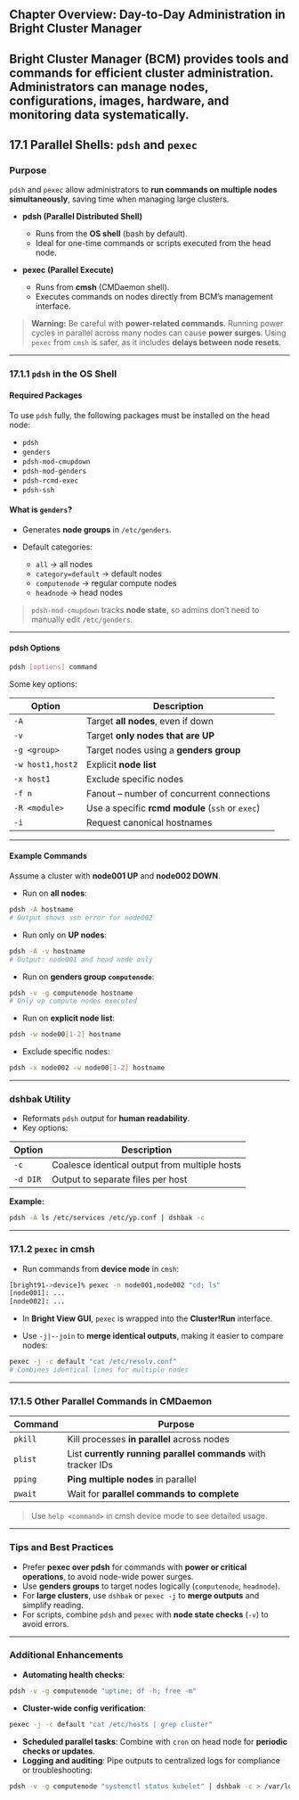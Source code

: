 ## **Chapter Overview: Day-to-Day Administration in Bright Cluster Manager**

Bright Cluster Manager (BCM) provides tools and commands for **efficient cluster administration**. Administrators can manage nodes, configurations, images, hardware, and monitoring data systematically.
---

## **17.1 Parallel Shells: `pdsh` and `pexec`**

### **Purpose**

`pdsh` and `pexec` allow administrators to **run commands on multiple nodes simultaneously**, saving time when managing large clusters.

* **pdsh (Parallel Distributed Shell)**

  * Runs from the **OS shell** (bash by default).
  * Ideal for one-time commands or scripts executed from the head node.

* **pexec (Parallel Execute)**

  * Runs from **cmsh** (CMDaemon shell).
  * Executes commands on nodes directly from BCM’s management interface.

> **Warning:** Be careful with **power-related commands**. Running power cycles in parallel across many nodes can cause **power surges**. Using `pexec` from `cmsh` is safer, as it includes **delays between node resets**.

---

### **17.1.1 `pdsh` in the OS Shell**

#### **Required Packages**

To use `pdsh` fully, the following packages must be installed on the head node:

* `pdsh`
* `genders`
* `pdsh-mod-cmupdown`
* `pdsh-mod-genders`
* `pdsh-rcmd-exec`
* `pdsh-ssh`

#### **What is `genders`?**

* Generates **node groups** in `/etc/genders`.
* Default categories:

  * `all` → all nodes
  * `category=default` → default nodes
  * `computenode` → regular compute nodes
  * `headnode` → head nodes

> `pdsh-mod-cmupdown` tracks **node state**, so admins don’t need to manually edit `/etc/genders`.

---

#### **pdsh Options**

```bash
pdsh [options] command
```

Some key options:

| Option           | Description                                      |
| ---------------- | ------------------------------------------------ |
| `-A`             | Target **all nodes**, even if down               |
| `-v`             | Target **only nodes that are UP**                |
| `-g <group>`     | Target nodes using a **genders group**           |
| `-w host1,host2` | Explicit **node list**                           |
| `-x host1`       | Exclude specific nodes                           |
| `-f n`           | Fanout – number of concurrent connections        |
| `-R <module>`    | Use a specific **rcmd module** (`ssh` or `exec`) |
| `-i`             | Request canonical hostnames                      |

---

#### **Example Commands**

Assume a cluster with **node001 UP** and **node002 DOWN**.

* Run on **all nodes**:

```bash
pdsh -A hostname
# Output shows ssh error for node002
```

* Run only on **UP nodes**:

```bash
pdsh -A -v hostname
# Output: node001 and head node only
```

* Run on **genders group `computenode`**:

```bash
pdsh -v -g computenode hostname
# Only up compute nodes executed
```

* Run on **explicit node list**:

```bash
pdsh -w node00[1-2] hostname
```

* Exclude specific nodes:

```bash
pdsh -x node002 -w node00[1-2] hostname
```

---

### **dshbak Utility**

* Reformats `pdsh` output for **human readability**.
* Key options:

| Option   | Description                                   |
| -------- | --------------------------------------------- |
| `-c`     | Coalesce identical output from multiple hosts |
| `-d DIR` | Output to separate files per host             |

**Example:**

```bash
pdsh -A ls /etc/services /etc/yp.conf | dshbak -c
```

---

### **17.1.2 `pexec` in cmsh**

* Run commands from **device mode** in `cmsh`:

```bash
[bright91->device]% pexec -n node001,node002 "cd; ls"
[node001]: ...
[node002]: ...
```

* In **Bright View GUI**, `pexec` is wrapped into the **Cluster!Run** interface.

* Use `-j|--join` to **merge identical outputs**, making it easier to compare nodes:

```bash
pexec -j -c default "cat /etc/resolv.conf"
# Combines identical lines for multiple nodes
```

---

### **17.1.5 Other Parallel Commands in CMDaemon**

| Command | Purpose                                                       |
| ------- | ------------------------------------------------------------- |
| `pkill` | Kill processes **in parallel** across nodes                   |
| `plist` | List **currently running parallel commands** with tracker IDs |
| `pping` | **Ping multiple nodes** in parallel                           |
| `pwait` | Wait for **parallel commands to complete**                    |

> Use `help <command>` in cmsh device mode to see detailed usage.

---

### **Tips and Best Practices**

* Prefer **pexec over pdsh** for commands with **power or critical operations**, to avoid node-wide power surges.
* Use **genders groups** to target nodes logically (`computenode`, `headnode`).
* For **large clusters**, use `dshbak` or `pexec -j` to **merge outputs** and simplify reading.
* For scripts, combine `pdsh` and `pexec` with **node state checks** (`-v`) to avoid errors.

---

### **Additional Enhancements**

* **Automating health checks**:

```bash
pdsh -v -g computenode "uptime; df -h; free -m"
```

* **Cluster-wide config verification**:

```bash
pexec -j -c default "cat /etc/hosts | grep cluster"
```

* **Scheduled parallel tasks**: Combine with `cron` on head node for **periodic checks or updates**.
* **Logging and auditing**: Pipe outputs to centralized logs for compliance or troubleshooting:

```bash
pdsh -v -g computenode "systemctl status kubelet" | dshbak -c > /var/log/cluster_kubelet_status.log
```
